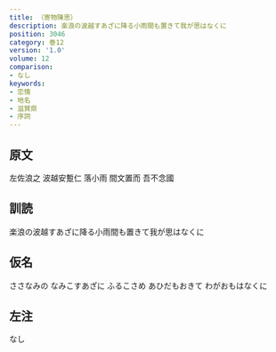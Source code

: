 ```yaml
---
title: （寄物陳思）
description: 楽浪の波越すあざに降る小雨間も置きて我が思はなくに
position: 3046
category: 巻12
version: '1.0'
volume: 12
comparison:
- なし
keywords:
- 恋情
- 地名
- 滋賀県
- 序詞
---
```


## 原文

左佐浪之 波越安蹔仁 落小雨 間文置而 吾不念國

## 訓読

楽浪の波越すあざに降る小雨間も置きて我が思はなくに

## 仮名

ささなみの なみこすあざに ふるこさめ あひだもおきて わがおもはなくに

## 左注

なし
